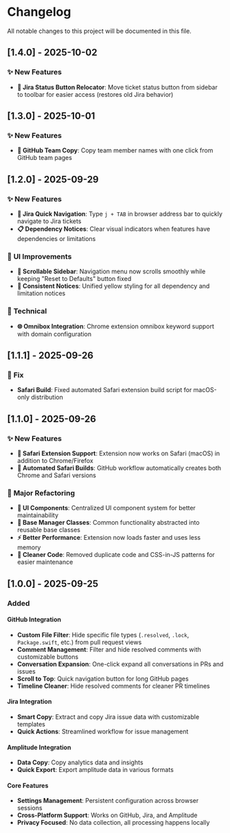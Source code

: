 # Changelog

All notable changes to this project will be documented in this file.

## [1.4.0] - 2025-10-02

### ✨ **New Features**
- **🎯 Jira Status Button Relocator**: Move ticket status button from sidebar to toolbar for easier access (restores old Jira behavior)

## [1.3.0] - 2025-10-01

### ✨ **New Features**
- **👥 GitHub Team Copy**: Copy team member names with one click from GitHub team pages

## [1.2.0] - 2025-09-29

### ✨ **New Features**
- **🚀 Jira Quick Navigation**: Type `j + TAB` in browser address bar to quickly navigate to Jira tickets
- **📋 Dependency Notices**: Clear visual indicators when features have dependencies or limitations

### 🎨 **UI Improvements**
- **📜 Scrollable Sidebar**: Navigation menu now scrolls smoothly while keeping "Reset to Defaults" button fixed
- **🔔 Consistent Notices**: Unified yellow styling for all dependency and limitation notices

### 🔧 **Technical**
- **🌐 Omnibox Integration**: Chrome extension omnibox keyword support with domain configuration

## [1.1.1] - 2025-09-26

### 🔧 **Fix**
- **Safari Build**: Fixed automated Safari extension build script for macOS-only distribution

## [1.1.0] - 2025-09-26

### ✨ **New Features**
- **🍎 Safari Extension Support**: Extension now works on Safari (macOS) in addition to Chrome/Firefox
- **🤖 Automated Safari Builds**: GitHub workflow automatically creates both Chrome and Safari versions

### 🔧 **Major Refactoring**
- **🎨 UI Components**: Centralized UI component system for better maintainability
- **🧩 Base Manager Classes**: Common functionality abstracted into reusable base classes
- **⚡ Better Performance**: Extension now loads faster and uses less memory
- **🧹 Cleaner Code**: Removed duplicate code and CSS-in-JS patterns for easier maintenance

## [1.0.0] - 2025-09-25

### Added

#### GitHub Integration
- **Custom File Filter**: Hide specific file types (`.resolved`, `.lock`, `Package.swift`, etc.) from pull request views
- **Comment Management**: Filter and hide resolved comments with customizable buttons
- **Conversation Expansion**: One-click expand all conversations in PRs and issues
- **Scroll to Top**: Quick navigation button for long GitHub pages
- **Timeline Cleaner**: Hide resolved comments for cleaner PR timelines

#### Jira Integration
- **Smart Copy**: Extract and copy Jira issue data with customizable templates
- **Quick Actions**: Streamlined workflow for issue management

#### Amplitude Integration
- **Data Copy**: Copy analytics data and insights
- **Quick Export**: Export amplitude data in various formats

#### Core Features
- **Settings Management**: Persistent configuration across browser sessions
- **Cross-Platform Support**: Works on GitHub, Jira, and Amplitude
- **Privacy Focused**: No data collection, all processing happens locally
